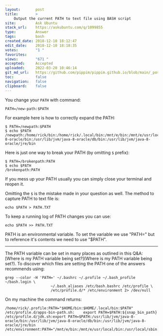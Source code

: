 ```yaml
---
layout:       post
title:        >
    Output the current PATH to text file using BASH script
site:         Ask Ubuntu
stack_url:    https://askubuntu.com/q/1099855
type:         Answer
tags:         bash
created_date: 2018-12-10 18:12:47
edit_date:    2018-12-10 18:18:35
votes:        "1 "
favorites:    
views:        "671 "
accepted:     Accepted
uploaded:     2022-03-20 10:46:14
git_md_url:   https://github.com/pippim/pippim.github.io/blob/main/_posts/2018/2018-12-10-Output-the-current-PATH-to-text-file-using-BASH-script.md
toc:          false
navigation:   false
clipboard:    false
---
```


You change your `PATH` with command:

``` 
PATH=/new-path:$PATH
```

For example here is how to correctly expand the PATH:

``` 
$ PATH=/newpath:$PATH
$ echo $PATH
/newpath:/home/rick/bin:/home/rick/.local/bin:/mnt/e/bin:/mnt/e/usr/local/bin:/usr/local/sbin:/usr/local/bin:/usr/sbin:/usr/bin:/sbin:/bin:/usr/games:/usr/local/games:/snap/bin:/usr/lib/jvm/java-8-oracle/bin:/usr/lib/jvm/java-8-oracle/db/bin:/usr/lib/jvm/java-8-oracle/jre/bin
```

Here is just one way to break your PATH (by omitting `$` prefix):

``` 
$ PATH=/brokenpath:PATH
$ echo $PATH
/brokenpath:PATH
```

If you mess up your PATH usually you can simply close your terminal and reopen it.

Omitting the `$` is the mistake made in your question as well. The method to capture PATH to text file is:

``` 
echo $PATH > PATH.TXT
```

To keep a running log of PATH changes you can use:

``` 
echo $PATH >> PATH.TXT
```

PATH is an environmental variable. To set the variable we use "PATH=" but to reference it's contents we need to use "$PATH".


----------


The PATH variable can be set in many places as outlined in this Q&A: [Where is my PATH variable being set?](Where is my PATH variable being set?). To discover which files are setting the PATH one of the answers recommends using:

``` 
grep --color -H 'PATH=' ~/.bashrc ~/.profile ~/.bash_profile ~/bash.login \
                     ~/.bash_aliases /etc/bash.bashrc /etc/profile \
                     /etc/profile.d/* /etc/environment 2> /dev/null
```

On my machine the command returns:

``` 
/home/rick/.profile:PATH="$HOME/bin:$HOME/.local/bin:$PATH"
/etc/profile.d/apps-bin-path.sh:    export PATH=$PATH:${snap_bin_path}
/etc/profile.d/jdk.sh:export PATH=$PATH:/usr/lib/jvm/java-8-oracle/bin:/usr/lib/jvm/java-8-oracle/db/bin:/usr/lib/jvm/java-8-oracle/jre/bin
/etc/environment:PATH="/mnt/e/bin:/mnt/e/usr/local/bin:/usr/local/sbin:/usr/local/bin:/usr/sbin:/usr/bin:/sbin:/bin:/usr/games:/usr/local/games"
```

